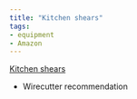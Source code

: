```yaml
---
title: "Kitchen shears"
tags:
- equipment
- Amazon
---
```

[Kitchen shears](https://www.amazon.com/dp/B000KILLXM/ref=nosim?tag=ffwf0f-20)
- Wirecutter recommendation
